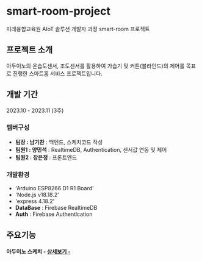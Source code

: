 # smart-room-project
미래융합교육원 AIoT 솔루션 개발자 과정 smart-room 프로젝트

## 프로젝트 소개
아두이노의 온습도센서, 조도센서를 활용하여 가습기 및 커튼(블라인드)의 제어를 목표로 진행한 스마트홈 서비스 프로젝트입니다.

## 개발 기간
2023.10 - 2023.11 (3주)

### 멤버구성
- **팀장 : 남기찬** : 백엔드, 스케치코드 작성
- **팀원1 : 양민석** : RealtimeDB, Authentication, 센서값 연동 및 제어
- **팀원2 : 장은정** : 프론트엔드

### 개발환경
- 'Arduino ESP8266 D1 R1 Board'
- 'Node.js v18.18.2'
- 'express 4.18.2'
- **DataBase** : Firebase RealtimeDB
- **Auth** : Firebase Authentication


## 주요기능
#### 아두이노 스케치 - <a href="https://github.com/minseok0416/smart-room-project/blob/master/project/project.ino">상세보기 -
